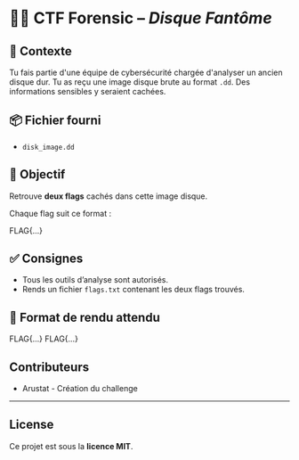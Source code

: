 # 🕵️‍♀️ CTF Forensic – *Disque Fantôme*

## 🎯 Contexte
Tu fais partie d'une équipe de cybersécurité chargée d'analyser un ancien disque dur. Tu as reçu une image disque brute au format `.dd`. Des informations sensibles y seraient cachées.

## 📦 Fichier fourni
- `disk_image.dd`

## 🧪 Objectif
Retrouve **deux flags** cachés dans cette image disque.

Chaque flag suit ce format :

FLAG{...}

## ✅ Consignes
- Tous les outils d’analyse sont autorisés.
- Rends un fichier `flags.txt` contenant les deux flags trouvés.

## 📝 Format de rendu attendu

FLAG{...}
FLAG{...}


## Contributeurs

- Arustat - Création du challenge

---

## License

Ce projet est sous la **licence MIT**.

